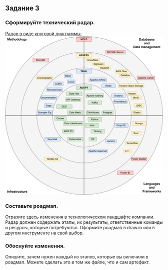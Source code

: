 ## Задание 3

### Сформируйте технический радар.

[Радар в виде круговой диаграммы:](https://github.com/Boropwnz/architecture-future_2_0/blob/future/Task3/tech_radar.drawio)
![Радар в виде круговой диаграммы](https://github.com/Boropwnz/architecture-future_2_0/blob/future/Task3/tech_radar.drawio.svg)


### Составьте роадмап.
Отразите здесь изменения в технологическом ландшафте компании. Радар должен содержать этапы, их результаты, ответственные команды и ресурсы, которые потребуются.
Оформите роадмап в draw.io или в другом инструменте на свой выбор.

### Обоснуйте изменения.
Опишите, зачем нужен каждый из этапов, которые вы включили в роадмап. Можете сделать это в том же файле, что и сам артефакт.
